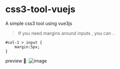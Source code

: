 # css3-tool-vuejs
A simple css3 tool using vue3js


> If you need margins around inputs , you can ..
```
#col-1 > input {
	margin:5px;
}
```

preview 📱:
![image](https://user-images.githubusercontent.com/51031526/212737620-d85e2c06-c2d7-4b8f-a22a-f344efea149c.png)


